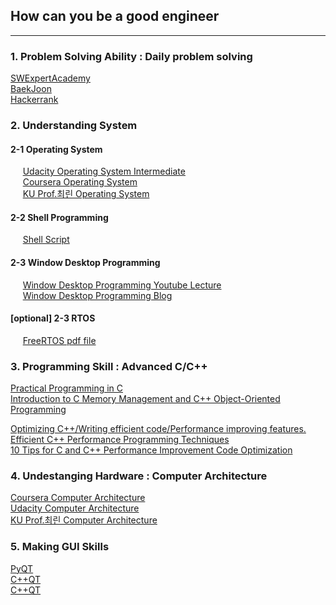 ## How can you be a good engineer
---
### 1. Problem Solving Ability : Daily problem solving
[SWExpertAcademy](https://swexpertacademy.com/main/main.do)  
[BaekJoon](https://www.acmicpc.net/)  
[Hackerrank](https://www.hackerrank.com/dashboard)
  
### 2. Understanding System 
#### 2-1 Operating System  
&nbsp;&nbsp;&nbsp;&nbsp; [Udacity Operating System Intermediate](https://www.udacity.com/course/introduction-to-operating-systems--ud923)  
&nbsp;&nbsp;&nbsp;&nbsp; [Coursera Operating System](https://www.coursera.org/learn/os-power-user?#syllabus)  
&nbsp;&nbsp;&nbsp;&nbsp; [KU Prof.최린 Operating System](https://www.youtube.com/playlist?list=PLL3t9Nt4HrftMbghYQIDA5wsC1BmzgWnc)  
  
#### 2-2 Shell Programming   
&nbsp;&nbsp;&nbsp;&nbsp; [Shell Script](https://wiki.lib.sun.ac.za/images/c/ca/TLCL-13.07.pdf)  
  
#### 2-3 Window Desktop Programming  
&nbsp;&nbsp;&nbsp;&nbsp; [Window Desktop Programming Youtube Lecture](https://www.youtube.com/watch?v=fW8y3zwOfs4&list=PLOKPEzlY4JKTFx1udqQRdYb1ydob9V5u3)   
&nbsp;&nbsp;&nbsp;&nbsp; [Window Desktop Programming Blog](https://blog.naver.com/tipsware/221059977193)
#### [optional] 2-3 RTOS  
&nbsp;&nbsp;&nbsp;&nbsp; [FreeRTOS pdf file](http://wiki.csie.ncku.edu.tw/embedded/FreeRTOS_Melot.pdf)
  
### 3. Programming Skill : Advanced C/C++  
[Practical Programming in C](https://ocw.mit.edu/courses/electrical-engineering-and-computer-science/6-087-practical-programming-in-c-january-iap-2010/)  
[Introduction to C Memory Management and C++ Object-Oriented Programming](https://ocw.mit.edu/courses/electrical-engineering-and-computer-science/6-088-introduction-to-c-memory-management-and-c-object-oriented-programming-january-iap-2010/)
    
[Optimizing C++/Writing efficient code/Performance improving features.](https://en.wikibooks.org/wiki/Optimizing_C%2B%2B/Writing_efficient_code/Performance_improving_features)  
[Efficient C++ Performance Programming Techniques](http://www.whigg.ac.cn/resource/program/CPP/201010/P020101023562491092566.pdf)  
[10 Tips for C and C++ Performance Improvement Code Optimization](https://www.thegeekstuff.com/2015/01/c-cpp-code-optimization/)  
  
### 4. Undestanging Hardware : Computer Architecture
[Coursera Computer Architecture](https://www.coursera.org/learn/comparch/home/welcome)  
[Udacity Computer Architecture](https://classroom.udacity.com/courses/ud007)  
[KU Prof.최린 Computer Architecture](https://www.youtube.com/playlist?list=PLOh92BQ5xeWmzUiLJ6k4_GOdiH_SCTuTZ)

### 5. Making GUI Skills
[PyQT](https://opentutorials.org/module/544/9391)  
[C++QT](https://wiki.qt.io/Qt_for_Beginners)  
[C++QT](https://wiki.ubuntu-kr.org/index.php/GUI(QT)_Programming)

